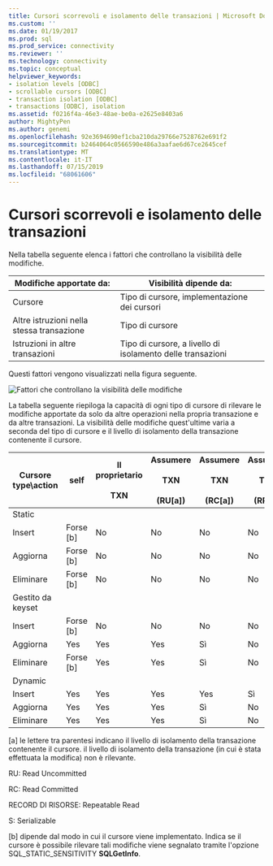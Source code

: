 ```yaml
---
title: Cursori scorrevoli e isolamento delle transazioni | Microsoft Docs
ms.custom: ''
ms.date: 01/19/2017
ms.prod: sql
ms.prod_service: connectivity
ms.reviewer: ''
ms.technology: connectivity
ms.topic: conceptual
helpviewer_keywords:
- isolation levels [ODBC]
- scrollable cursors [ODBC]
- transaction isolation [ODBC]
- transactions [ODBC], isolation
ms.assetid: f0216f4a-46e3-48ae-be0a-e2625e8403a6
author: MightyPen
ms.author: genemi
ms.openlocfilehash: 92e3694690ef1cba210da29766e7528762e691f2
ms.sourcegitcommit: b2464064c0566590e486a3aafae6d67ce2645cef
ms.translationtype: MT
ms.contentlocale: it-IT
ms.lasthandoff: 07/15/2019
ms.locfileid: "68061606"
---
```

# <a name="scrollable-cursors-and-transaction-isolation"></a>Cursori scorrevoli e isolamento delle transazioni
Nella tabella seguente elenca i fattori che controllano la visibilità delle modifiche.  
  
|Modifiche apportate da:|Visibilità dipende da:|  
|----------------------|----------------------------|  
|Cursore|Tipo di cursore, implementazione dei cursori|  
|Altre istruzioni nella stessa transazione|Tipo di cursore|  
|Istruzioni in altre transazioni|Tipo di cursore, a livello di isolamento delle transazioni|  
  
 Questi fattori vengono visualizzati nella figura seguente.  
  
 ![Fattori che controllano la visibilità delle modifiche](../../../odbc/reference/develop-app/media/pr23.gif "pr23")  
  
 La tabella seguente riepiloga la capacità di ogni tipo di cursore di rilevare le modifiche apportate da solo da altre operazioni nella propria transazione e da altre transazioni. La visibilità delle modifiche quest'ultime varia a seconda del tipo di cursore e il livello di isolamento della transazione contenente il cursore.  
  
|Cursore type\action|self|Il proprietario<br /><br /> TXN|Assumere<br /><br /> TXN<br /><br /> (RU[a])|Assumere<br /><br /> TXN<br /><br /> (RC[a])|Assumere<br /><br /> TXN<br /><br /> (RR[a])|Assumere<br /><br /> TXN<br /><br /> (S[a])|  
|-------------------------|----------|-----------------|----------------------------------|----------------------------------|----------------------------------|---------------------------------|  
|Static|||||||  
|Insert|Forse [b]|No|No|No|No|No|  
|Aggiorna|Forse [b]|No|No|No|No|No|  
|Eliminare|Forse [b]|No|No|No|No|No|  
|Gestito da keyset|||||||  
|Insert|Forse [b]|No|No|No|No|No|  
|Aggiorna|Yes|Yes|Yes|Sì|No|No|  
|Eliminare|Forse [b]|Yes|Yes|Sì|No|No|  
|Dynamic|||||||  
|Insert|Yes|Yes|Yes|Yes|Sì|No|  
|Aggiorna|Yes|Yes|Yes|Sì|No|No|  
|Eliminare|Yes|Yes|Yes|Sì|No|No|  
  
 [a] le lettere tra parentesi indicano il livello di isolamento della transazione contenente il cursore. il livello di isolamento della transazione (in cui è stata effettuata la modifica) non è rilevante.  
  
 RU: Read Uncommitted  
  
 RC: Read Committed  
  
 RECORD DI RISORSE: Repeatable Read  
  
 S:  Serializable  
  
 [b] dipende dal modo in cui il cursore viene implementato. Indica se il cursore è possibile rilevare tali modifiche viene segnalato tramite l'opzione SQL_STATIC_SENSITIVITY **SQLGetInfo**.
